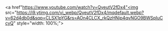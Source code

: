 <a href"https://www.youtube.com/watch?v=QyeutV2fDx4"<img src="https://i9.ytimg.com/vi_webp/QyeutV2fDx4/mqdefault.webp?v=62d4db0d&sqp=CLSX1pYG&rs=AOn4CLCX_rkQzHNip4qvNGO9BWSpIuCcyQ" style="width: 100%;"></a>
